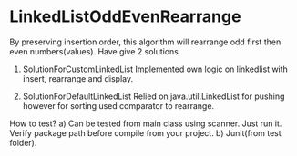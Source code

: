 # LinkedListOddEvenRearrange
By preserving insertion order, this algorithm will rearrange odd first then even numbers(values).
Have give 2 solutions
1) SolutionForCustomLinkedList
   Implemented own logic on linkedlist with insert, rearrange and display. 
   
2) SolutionForDefaultLinkedList
   Relied on java.util.LinkedList for pushing however for sorting used comparator to rearrange.

How to test?
     a) Can be tested from main class using scanner. Just run it. Verify package path before compile from your project.
     b) Junit(from test folder).
